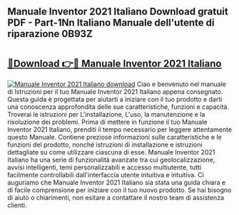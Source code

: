 ## Manuale Inventor 2021 Italiano Download gratuit PDF - Part-1Nn Italiano Manuale dell'utente di riparazione 0B93Z

# <h2><a href="http://dffgnl.blite.top/?on=Manuale+Inventor+2021+Italiano">🔗Download 👉🔴 Manuale Inventor 2021 Italiano</a></h2>

[![Manuale Inventor 2021 Italiano download](https://i.imgur.com/lujVjoI.png)](http://dffgnl.blite.top/?on=Manuale+Inventor+2021+Italiano)
Ciao e benvenuto nel manuale di Istruzioni per il tuo Manuale Inventor 2021 Italiano appena consegnato. Questa guida è progettata per aiutarti a iniziare con il tuo prodotto e darti una conoscenza approfondita delle sue caratteristiche, funzioni e capacità. Troverai le istruzioni per L'installazione, L'uso, la manutenzione e la risoluzione dei problemi. Prima di mettere in funzione il tuo Manuale Inventor 2021 Italiano, prenditi il tempo necessario per leggere attentamente questo Manuale. Contiene preziose informazioni sulle caratteristiche e le funzioni del prodotto, nonché istruzioni di installazione e istruzioni dettagliate su come utilizzare ciascuna di esse. Manuale Inventor 2021 Italiano ha una serie di funzionalità avanzate tra cui geolocalizzazione, avvisi intelligenti, temi personalizzabili e accesso multiutente, tutti facilmente controllabili dall'interfaccia utente intuitiva e intuitiva. Ci auguriamo che Manuale Inventor 2021 Italiano sia stata una guida chiara e di facile comprensione per iniziare con il tuo nuovo prodotto. Se hai bisogno di aiuto o chiarimenti, non esitare a contattare il nostro team di assistenza clienti.
